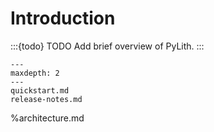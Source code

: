 # Introduction

:::{todo}
TODO Add brief overview of PyLith.
:::

```{toctree}
---
maxdepth: 2
---
quickstart.md
release-notes.md
```
%architecture.md
